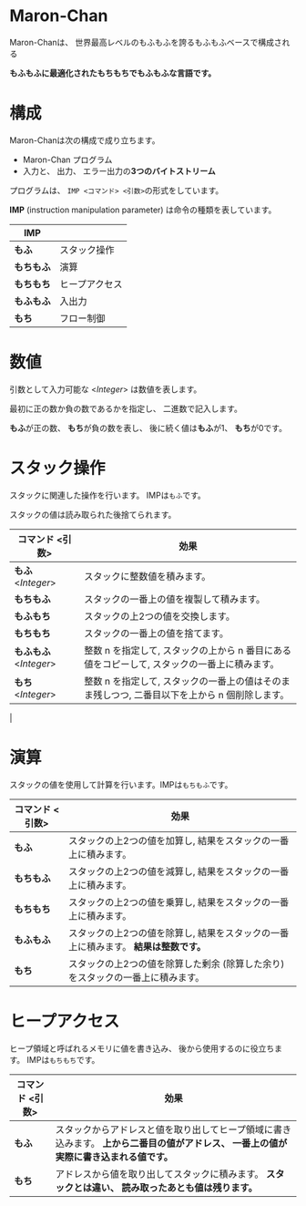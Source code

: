 # Maron-Chan

Maron-Chanは、 世界最高レベルのもふもふを誇るもふもふベースで構成される

**もふもふに最適化されたもちもちでもふもふな言語です。**

# 構成

Maron-Chanは次の構成で成り立ちます。

* Maron-Chan プログラム
* 入力と、 出力、 エラー出力の**3つのバイトストリーム**

プログラムは、 `IMP <コマンド> <引数>`の形式をしています。

**IMP** (instruction manipulation parameter) は命令の種類を表しています。

|IMP||
|----|----|
|**もふ**|スタック操作
|**もちもふ**|演算|
|**もちもち**|ヒープアクセス|
|**もふもふ**|入出力|
|**もち**|フロー制御|

# 数値
引数として入力可能な <*Integer*\> は数値を表します。

最初に正の数か負の数であるかを指定し、 二進数で記入します。

**もふ**が正の数、 **もち**が負の数を表し、 後に続く値は**もふ**が1、 **もち**が0です。

# スタック操作
スタックに関連した操作を行います。 IMPは`もふ`です。

スタックの値は読み取られた後捨てられます。

|コマンド <引数>|効果|
|----|----|
|**もふ** <*Integer*\>|スタックに整数値を積みます。 
|**もちもふ**|スタックの一番上の値を複製して積みます。|
|**もふもち**|スタックの上2つの値を交換します。|
|**もちもち**|スタックの一番上の値を捨てます。|
|**もふもふ** <*Integer*\>|整数 n を指定して, スタックの上から n 番目にある値をコピーして, スタックの一番上に積みます。|
|**もち** <*Integer*\>|整数 n を指定して, スタックの一番上の値はそのまま残しつつ, 二番目以下を上から n 個削除します。
|

# 演算
スタックの値を使用して計算を行います。IMPは`もちもふ`です。

|コマンド <引数>|効果|
|----|----|
|**もふ**|スタックの上2つの値を加算し, 結果をスタックの一番上に積みます。| 
|**もちもふ**|スタックの上2つの値を減算し, 結果をスタックの一番上に積みます。|
|**もちもち**|スタックの上2つの値を乗算し, 結果をスタックの一番上に積みます。|
|**もふもふ**|スタックの上2つの値を除算し, 結果をスタックの一番上に積みます。 **結果は整数です。**|
|**もち**|スタックの上2つの値を除算した剰余 (除算した余り) をスタックの一番上に積みます。|

# ヒープアクセス
ヒープ領域と呼ばれるメモリに値を書き込み、 後から使用するのに役立ちます。 IMPは`もちもち`です。

|コマンド <引数>|効果|
|----|----|
|**もふ**|スタックからアドレスと値を取り出してヒープ領域に書き込みます。 **上から二番目の値がアドレス、 一番上の値が実際に書き込まれる値です。**|
|**もち**|アドレスから値を取り出してスタックに積みます。 **スタックとは違い、 読み取ったあとも値は残ります。**|